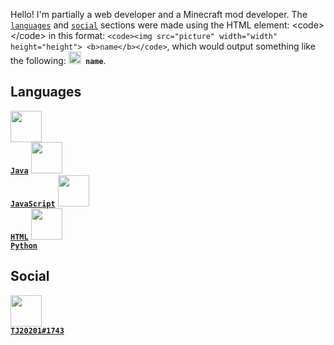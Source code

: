 Hello! I'm partially a web developer and a Minecraft mod developer. The [`languages`](#languages) and [`social`](#social) sections were made using the HTML element: \<code>\</code> in this format: `<code><img src="picture" width="width" height="height"> <b>name</b></code>`, which would output something like the following: <code><img src="picture" width="20" height="20"> <b>name</b></code>.


## Languages
[<code><img src="https://tinycode.hk/wp-content/uploads/2015/01/java-logo-png-300x300.png" width="50" height="50"> <b>Java</b></code>](https://oracle.com/java)
[<code><img src="https://www.computerhope.com/jargon/j/javascript.png" width="50" height="50"> <b>JavaScript</b></code>](https://www.javascript.com/)
[<code><img src="https://logos-download.com/wp-content/uploads/2017/07/HTML5_badge.png" width="50" height="50"> <b>HTML</b></code>](https://html.spec.whatwg.org/)
[<code><img src="https://logos-download.com/wp-content/uploads/2016/10/Python_logo_icon.png" width="50" height="50"> <b>Python</b></code>](https://www.python.org/)

## Social
[<code><img src="https://discord.com/assets/847541504914fd33810e70a0ea73177e.ico" width="50" height="50"> <b>TJ20201#1743</b></code>](https://discord.com/)
[]() <!-- blank for future usage -->
